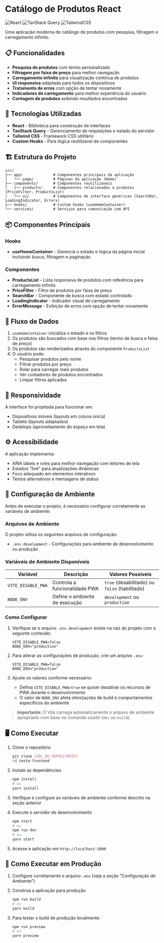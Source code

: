 # Catálogo de Produtos React

![React](https://img.shields.io/badge/React-18-blue)
![TanStack Query](https://img.shields.io/badge/TanStack%20Query-v4-green)
![TailwindCSS](https://img.shields.io/badge/TailwindCSS-3-38bdf8)

Uma aplicação moderna de catálogo de produtos com pesquisa, filtragem e carregamento infinito.

## 📋 Funcionalidades

- **Pesquisa de produtos** com termo personalizado
- **Filtragem por faixa de preço** para melhor navegação
- **Carregamento infinito** para visualização contínua de produtos
- **UI responsiva** adaptada para todos os dispositivos
- **Tratamento de erros** com opção de tentar novamente
- **Indicadores de carregamento** para melhor experiência do usuário
- **Contagem de produtos** exibindo resultados encontrados

## 🚀 Tecnologias Utilizadas

- **React** - Biblioteca para construção de interfaces
- **TanStack Query** - Gerenciamento de requisições e estado do servidor
- **Tailwind CSS** - Framework CSS utilitário
- **Custom Hooks** - Para lógica reutilizável de componentes

## 🏗️ Estrutura do Projeto

```
src/
├── app/              # Componentes principais da aplicação
│   └── page/         # Páginas da aplicação (Home)
├── components/       # Componentes reutilizáveis
│   ├── products/     # Componentes relacionados a produtos (PriceFilter, ProductsList)
│   └── ui/           # Componentes de interface genéricos (SearchBar, LoadingIndicator, Errors)
├── hooks/            # Custom hooks (useHomeContainer)
└── services/         # Serviços para comunicação com API
```

## 📦 Componentes Principais

### Hooks

- **useHomeContainer** - Gerencia o estado e lógica da página inicial incluindo busca, filtragem e paginação

### Componentes

- **ProductsList** - Lista responsiva de produtos com referência para carregamento infinito
- **PriceFilter** - Filtro de produtos por faixa de preço
- **SearchBar** - Componente de busca com estado controlado
- **LoadingIndicator** - Indicador visual de carregamento
- **ErrorMessage** - Exibição de erros com opção de tentar novamente

## 🔄 Fluxo de Dados

1. `useHomeContainer` inicializa o estado e os filtros
2. Os produtos são buscados com base nos filtros (termo de busca e faixa de preço)
3. Os produtos são renderizados através do componente `ProductsList`
4. O usuário pode:
   - Pesquisar produtos pelo nome
   - Filtrar produtos por preço
   - Rolar para carregar mais produtos
   - Ver contadores de produtos encontrados
   - Limpar filtros aplicados

## 📱 Responsividade

A interface foi projetada para funcionar em:

- Dispositivos móveis (layouts em coluna única)
- Tablets (layouts adaptados)
- Desktops (aproveitamento do espaço em tela)

## ⚙️ Acessibilidade

A aplicação implementa:

- ARIA labels e roles para melhor navegação com leitores de tela
- Estados "live" para atualizações dinâmicas
- Foco adequado em elementos interativos
- Textos alternativos e mensagens de status

## 🔧 Configuração de Ambiente

Antes de executar o projeto, é necessário configurar corretamente as variáveis de ambiente:

### Arquivos de Ambiente

O projeto utiliza os seguintes arquivos de configuração:

- `.env.development` - Configurações para ambiente de desenvolvimento ou produção

### Variáveis de Ambiente Disponíveis

| Variável           | Descrição                     | Valores Possíveis                             |
| ------------------ | ----------------------------- | --------------------------------------------- |
| `VITE_DISABLE_PWA` | Controla a funcionalidade PWA | `true` (desabilitado) ou `false` (habilitado) |
| `NODE_ENV`         | Define o ambiente de execução | `development` ou `production`                 |

### Como Configurar

1. Verifique se o arquivo `.env.development` existe na raiz do projeto com o seguinte conteúdo:

   ```
   VITE_DISABLE_PWA=false
   NODE_ENV="production"
   ```

2. Para alterar as configurações de produção, crie um arquivo `.env`:

   ```
   VITE_DISABLE_PWA=false
   NODE_ENV="production"
   ```

3. Ajuste os valores conforme necessário:
   - Defina `VITE_DISABLE_PWA=true` se quiser desativar os recursos de PWA durante o desenvolvimento
   - O valor de `NODE_ENV` afeta otimizações de build e comportamentos específicos do ambiente

> **Importante:** O Vite carrega automaticamente o arquivo de ambiente apropriado com base no comando usado (`dev` ou `build`).

## 🖥️ Como Executar

1. Clone o repositório

   ```bash
   git clone [URL_DO_REPOSITORIO]
   cd teste-frontend
   ```

2. Instale as dependências

   ```bash
   npm install
   # ou
   yarn install
   ```

3. Verifique e configure as variáveis de ambiente conforme descrito na seção anterior

4. Execute o servidor de desenvolvimento

   ```bash
   npm start
   # ou
   npm run dev
   # ou
   yarn start
   ```

5. Acesse a aplicação em `http://localhost:3000`

## 🚀 Como Executar em Produção

1. Configure corretamente o arquivo `.env` (veja a seção "Configuração de Ambiente")

2. Construa a aplicação para produção

   ```bash
   npm run build
   # ou
   yarn build
   ```

3. Para testar o build de produção localmente:

   ```bash
   npm run preview
   # ou
   yarn preview
   ```

<!-- 4. Para deploy em produção:

   - **Netlify/Vercel**: Conecte o repositório e configure o comando de build como `npm run build` e o diretório de publicação como `dist`

   - **Servidor web tradicional**: Copie o conteúdo da pasta `dist` para a pasta raiz do seu servidor web

   - **Docker**: Utilize um servidor web como Nginx para servir os arquivos estáticos do diretório `dist` -->
